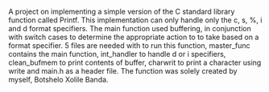 A project on implementing a simple version of the C standard library function called Printf.
This implementation can only handle only the c, s, %, i and d format specifiers.
The main function used buffering, in conjunction with switch cases to determine the appropriate action to to take based on a format specifier.
5 files are needed with to run this function, master_func contains the main function, int_handler to handle d or i specifiers, clean_bufmem to print contents of buffer, charwrit to print a character using write and main.h as a header file.
The function was solely created by myself, Botshelo Xolile Banda.
